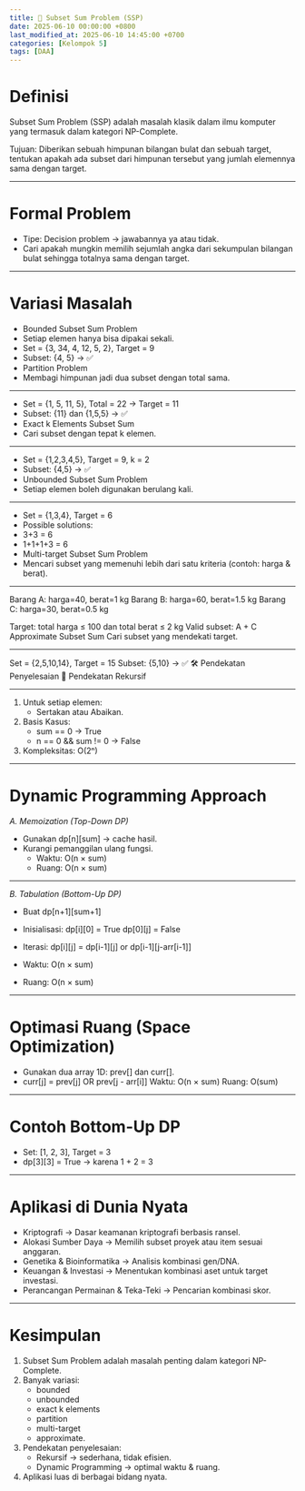```yaml
---
title: 🎯 Subset Sum Problem (SSP)
date: 2025-06-10 00:00:00 +0800
last_modified_at: 2025-06-10 14:45:00 +0700
categories: [Kelompok 5]
tags: [DAA]
---
```


# Definisi 
Subset Sum Problem (SSP) adalah masalah klasik dalam ilmu komputer yang termasuk dalam kategori NP-Complete.

Tujuan:
Diberikan sebuah himpunan bilangan bulat dan sebuah target, tentukan apakah ada subset dari himpunan tersebut yang jumlah elemennya sama dengan target.

---

# Formal Problem
- Tipe: Decision problem → jawabannya ya atau tidak.
- Cari apakah mungkin memilih sejumlah angka dari sekumpulan bilangan bulat sehingga totalnya sama dengan target.

---

# Variasi Masalah
- Bounded Subset Sum Problem
- Setiap elemen hanya bisa dipakai sekali.
- Set = {3, 34, 4, 12, 5, 2}, Target = 9
- Subset: {4, 5} → ✅
- Partition Problem
- Membagi himpunan jadi dua subset dengan total sama.

---

- Set = {1, 5, 11, 5}, Total = 22 → Target = 11
- Subset: {11} dan {1,5,5} → ✅
- Exact k Elements Subset Sum
- Cari subset dengan tepat k elemen.

---


- Set = {1,2,3,4,5}, Target = 9, k = 2
- Subset: {4,5} → ✅
- Unbounded Subset Sum Problem
- Setiap elemen boleh digunakan berulang kali.

---


- Set = {1,3,4}, Target = 6
- Possible solutions:
- 3+3 = 6
- 1+1+1+3 = 6
- Multi-target Subset Sum Problem
- Mencari subset yang memenuhi lebih dari satu kriteria (contoh: harga & berat).

---


Barang A: harga=40, berat=1 kg
Barang B: harga=60, berat=1.5 kg
Barang C: harga=30, berat=0.5 kg

Target: total harga ≤ 100 dan total berat ≤ 2 kg
Valid subset: A + C
Approximate Subset Sum
Cari subset yang mendekati target.

---


Set = {2,5,10,14}, Target = 15
Subset: {5,10} → ✅
🛠 Pendekatan Penyelesaian
🔁 Pendekatan Rekursif

---


1. Untuk setiap elemen:
   - Sertakan atau Abaikan.
2. Basis Kasus:
   - sum == 0 → True
   - n == 0 && sum != 0 → False
3. Kompleksitas: O(2ⁿ)


---

# Dynamic Programming Approach
*A. Memoization (Top-Down DP)*
- Gunakan dp[n][sum] → cache hasil.
- Kurangi pemanggilan ulang fungsi.
    - Waktu: O(n × sum)
    - Ruang: O(n × sum)

---

*B. Tabulation (Bottom-Up DP)*
- Buat dp[n+1][sum+1]
- Inisialisasi:
    dp[i][0] = True
    dp[0][j] = False
- Iterasi:
    dp[i][j] = dp[i-1][j] or dp[i-1][j-arr[i-1]]

- Waktu: O(n × sum)
- Ruang: O(n × sum)

---

# Optimasi Ruang (Space Optimization)
- Gunakan dua array 1D: prev[] dan curr[].
- curr[j] = prev[j] OR prev[j - arr[i]]
Waktu: O(n × sum)
Ruang: O(sum)

---

# Contoh Bottom-Up DP
- Set: [1, 2, 3], Target = 3
- dp[3][3] = True → karena 1 + 2 = 3

---

# Aplikasi di Dunia Nyata
- Kriptografi
→ Dasar keamanan kriptografi berbasis ransel.
- Alokasi Sumber Daya
→ Memilih subset proyek atau item sesuai anggaran.
- Genetika & Bioinformatika
→ Analisis kombinasi gen/DNA.
- Keuangan & Investasi
→ Menentukan kombinasi aset untuk target investasi.
- Perancangan Permainan & Teka-Teki
→ Pencarian kombinasi skor.

---

# Kesimpulan
1. Subset Sum Problem adalah masalah penting dalam kategori NP-Complete.
2. Banyak variasi:
    - bounded
    - unbounded
    - exact k elements
    - partition
    - multi-target
    - approximate.
3. Pendekatan penyelesaian:
    - Rekursif → sederhana, tidak efisien.
    - Dynamic Programming → optimal waktu & ruang.
4. Aplikasi luas di berbagai bidang nyata.